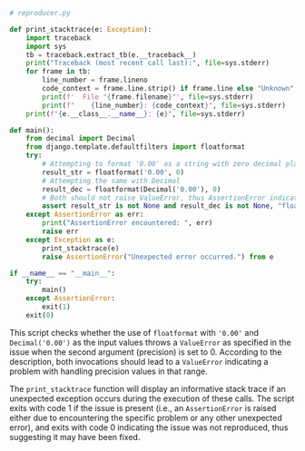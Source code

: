 ```python
# reproducer.py

def print_stacktrace(e: Exception):
    import traceback
    import sys
    tb = traceback.extract_tb(e.__traceback__)
    print("Traceback (most recent call last):", file=sys.stderr)
    for frame in tb:
        line_number = frame.lineno
        code_context = frame.line.strip() if frame.line else "Unknown"
        print(f'  File "{frame.filename}"', file=sys.stderr)
        print(f"    {line_number}: {code_context}", file=sys.stderr)
    print(f"{e.__class__.__name__}: {e}", file=sys.stderr)

def main():
    from decimal import Decimal
    from django.template.defaultfilters import floatformat
    try:
        # Attempting to format '0.00' as a string with zero decimal places
        result_str = floatformat('0.00', 0)
        # Attempting the same with Decimal
        result_dec = floatformat(Decimal('0.00'), 0)
        # Both should not raise ValueError, thus AssertionError indicates problem
        assert result_str is not None and result_dec is not None, "floatformat should handle '0.00' without throwing an exception."
    except AssertionError as err:
        print("AssertionError encountered: ", err)
        raise err
    except Exception as e:
        print_stacktrace(e)
        raise AssertionError("Unexpected error occurred.") from e

if __name__ == "__main__":
    try:
        main()
    except AssertionError:
        exit(1)
    exit(0)
```

This script checks whether the use of `floatformat` with `'0.00'` and `Decimal('0.00')` as the input values throws a `ValueError` as specified in the issue when the second argument (precision) is set to 0. According to the description, both invocations should lead to a `ValueError` indicating a problem with handling precision values in that range. 

The `print_stacktrace` function will display an informative stack trace if an unexpected exception occurs during the execution of these calls. The script exits with code 1 if the issue is present (i.e., an `AssertionError` is raised either due to encountering the specific problem or any other unexpected error), and exits with code 0 indicating the issue was not reproduced, thus suggesting it may have been fixed.